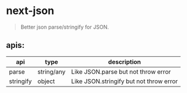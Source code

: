 # next-json

> Better json parse/stringify for JSON.

## apis:
| api       | type       | description                             |
|-----------|------------|-----------------------------------------|
| parse     | string/any | Like JSON.parse but not throw error     |
| stringify | object     | Like JSON.stringify but not throw error |
